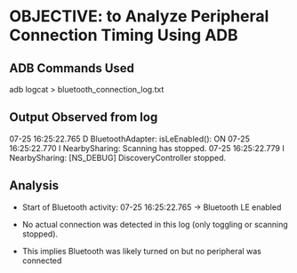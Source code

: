 # OBJECTIVE: to Analyze Peripheral Connection Timing Using ADB

## ADB Commands Used

adb logcat > bluetooth_connection_log.txt 


## Output Observed from log

07-25 16:25:22.765  D BluetoothAdapter: isLeEnabled(): ON
07-25 16:25:22.770  I NearbySharing: Scanning has stopped.
07-25 16:25:22.779  I NearbySharing: [NS_DEBUG] DiscoveryController stopped.


## Analysis

* Start of Bluetooth activity:
07-25 16:25:22.765 → Bluetooth LE enabled

* No actual connection was detected in this log (only toggling or scanning stopped).

* This implies Bluetooth was likely turned on but no peripheral was connected
